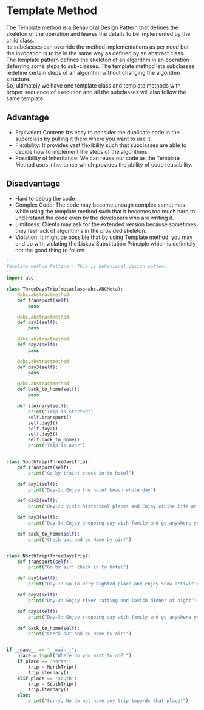 # Template Method ##############

The Template method is a Behavioral Design Pattern that defines the skeleton of the operation and leaves the details to be implemented by the child class.  
Its subclasses can override the method implementations as per need but the invocation is to be in the same way as defined by an abstract class.  
The template pattern defines the skeleton of an algorithm in an operation deferring some steps to sub-classes. The template method lets subclasses redefine certain steps of an algorithm without changing the algorithm structure.  
So, ultimately we have one template class and template methods with proper sequence of execution and all the subclasses will also follow the same template.

## Advantage

- Equivalent Content: It’s easy to consider the duplicate code in the superclass by pulling it there where you want to use it.
- Flexibility: It provides vast flexibility such that subclasses are able to decide how to implement the steps of the algorithms.
- Possibility of Inheritance: We can reuse our code as the Template Method uses inheritance which provides the ability of code reusability.

## Disadvantage

- Hard to debug the code
- Complex Code: The code may become enough complex sometimes while using the template method such that it becomes too much hard to understand the code even by the developers who are writing it.
- Limitness: Clients may ask for the extended version because sometimes they feel lack of algorithms in the provided skeleton.
- Violation: It might be possible that by using Template method, you may end up with violating the Liskov Substitution Principle which is definitely not the good thing to follow.

```python
'''
Template method Pattern - This is behavioral design pattern.
'''
import abc

class ThreeDaysTrip(metaclass=abc.ABCMeta):
    @abc.abstractmethod
    def transport(self):
        pass

    @abc.abstractmethod
    def day1(self):
        pass

    @abc.abstractmethod
    def day2(self):
        pass

    @abc.abstractmethod
    def day3(self):
        pass

    @abc.abstractmethod
    def back_to_home(self):
        pass

    def iternary(self):
        print("Trip is started")
        self.transport()
        self.day1()
        self.day2()
        self.day3()
        self.back_to_home()
        print("Trip is over")


class SouthTrip(ThreeDaysTrip):
    def transport(self):
        print("Go by train! check in to hotel")

    def day1(self):
        print("Day-1: Enjoy the hotel beach whole day")

    def day2(self):
        print("Day-2: Visit historical places and Enjoy cruise life at night")

    def day3(self):
        print("Day-3: Enjoy shopping day with family and go anywhere you wish")

    def back_to_home(self):
        print("Check out and go Home by air!")


class NorthTrip(ThreeDaysTrip):
    def transport(self):
        print("Go by air! check in to hotel")

    def day1(self):
        print("Day-1: Go to very highted place and enjoy snow activities")

    def day2(self):
        print("Day-2: Enjoy river rafting and lavish dinner at night")

    def day3(self):
        print("Day-3: Enjoy shopping day with family and go anywhere you wish")

    def back_to_home(self):
        print("Check out and go Home by air!")


if __name__ == "__main__":
    place = input("Where do you want to go? ")
    if place == 'north':
        trip = NorthTrip()
        trip.iternary()
    elif place == 'south':
        trip = SouthTrip()
        trip.iternary()
    else:
        print("Sorry, We do not have any trip towards that place!")
```